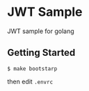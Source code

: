 JWT Sample
===

JWT sample for golang

Getting Started
---

```
$ make bootstarp
```

then edit `.envrc`
